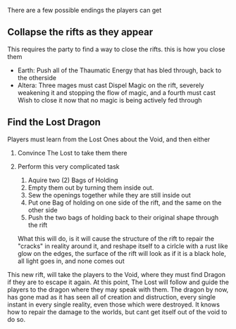 There are a few possible endings the players can get

## Collapse the rifts as they appear
This requires the party to find a way to close the rifts.
this is how you close them
* Earth: Push all of the Thaumatic Energy that has bled through, back to the otherside
* Altera: Three mages must cast Dispel Magic on the rift, severely weakening it and stopping the flow of magic, and a fourth must cast Wish to close it now that no magic is being actively fed through

## Find the Lost Dragon
Players must learn from the Lost Ones about the Void, and then either

1) Convince The Lost to take them there
2) Perform this very complicated task
    1. Aquire two (2) Bags of Holding
    2. Empty them out by turning them inside out.
    3. Sew the openings together while they are still inside out
    4. Put one Bag of holding on one side of the rift, and the same on the other side 
    5. Push the two bags of holding back to their original shape through the rift

    What this will do, is it will cause the structure of the rift to repair the "cracks" in reality around it, and reshape itself to a cirlcle with a rust like glow on the edges, the surface of the rift will look as if it is a black hole, all light goes in, and none comes out

This new rift, will take the players to the Void, where they must find Dragon if they are to escape it again. 
At this point, The Lost will follow and guide the players to the dragon where they may speak with them. 
The dragon by now, has gone mad as it has seen all of creation and distruction, every single instant in every single reality, even those which were destroyed. It knows how to repair the damage to the worlds, but cant get itself out of the void to do so.